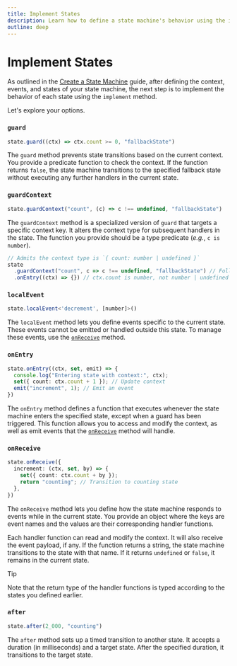 ```yaml
---
title: Implement States
description: Learn how to define a state machine's behavior using the implement method.
outline: deep
---
```


# Implement States

As outlined in the [Create a State Machine](./create-state-machine.md) guide, after defining the context, events, and states of your state machine, the next step is to implement the behavior of each state using the `implement` method.

Let's explore your options.

### `guard`

```ts
state.guard((ctx) => ctx.count >= 0, "fallbackState")
```

The `guard` method prevents state transitions based on the current context. You provide a predicate function to check the context. If the function returns `false`, the state machine transitions to the specified fallback state without executing any further handlers in the current state.

### `guardContext`

```ts
state.guardContext("count", (c) => c !== undefined, "fallbackState")
```

The `guardContext` method is a specialized version of `guard` that targets a specific context key. It alters the context type for subsequent handlers in the state. The function you provide should be a type predicate (*e.g.*, `c is number`).

```ts
// Admits the context type is `{ count: number | undefined }`
state
  .guardContext("count", c => c !== undefined, "fallbackState") // Following handlers' context type is automatically narrowed to `{ count: number }`
  .onEntry((ctx) => {}) // ctx.count is number, not number | undefined
```

### `localEvent`

```ts
state.localEvent<'decrement', [number]>()
```

The `localEvent` method lets you define events specific to the current state. These events cannot be emitted or handled outside this state. To manage these events, use the [`onReceive`](#onreceive) method.

### `onEntry`

```ts
state.onEntry((ctx, set, emit) => {
  console.log("Entering state with context:", ctx);
  set({ count: ctx.count + 1 }); // Update context
  emit("increment", 1); // Emit an event
})
```

The `onEntry` method defines a function that executes whenever the state machine enters the specified state, except when a guard has been triggered. This function allows you to access and modify the context, as well as emit events that the [`onReceive`](#onreceive) method will handle.

### `onReceive`

```ts
state.onReceive({
  increment: (ctx, set, by) => {
    set({ count: ctx.count + by });
    return "counting"; // Transition to counting state
  },
})
```

The `onReceive` method lets you define how the state machine responds to events while in the current state. You provide an object where the keys are event names and the values are their corresponding handler functions.

Each handler function can read and modify the context. It will also receive the event payload, if any. If the function returns a string, the state machine transitions to the state with that name. If it returns `undefined` or `false`, it remains in the current state.

> [!TIP]
> Note that the return type of the handler functions is typed according to the states you defined earlier.

### `after`

```ts
state.after(2_000, "counting")
```

The `after` method sets up a timed transition to another state. It accepts a duration (in milliseconds) and a target state. After the specified duration, it transitions to the target state.
